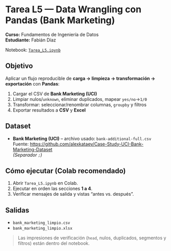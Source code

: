 # Tarea L5 — Data Wrangling con Pandas (Bank Marketing)

**Curso:** Fundamentos de Ingeniería de Datos  
**Estudiante:** Fabián Díaz

Notebook: [`Tarea_L5.ipynb`](./Tarea_L5_Módulo_3.ipynb)

## Objetivo
Aplicar un flujo reproducible de **carga → limpieza → transformación → exportación** con **Pandas**:
1) Cargar el CSV de **Bank Marketing (UCI)**  
2) Limpiar nulos/`unknown`, eliminar duplicados, mapear `yes/no`→`1/0`  
3) Transformar: seleccionar/renombrar columnas, `groupby` y filtros  
4) Exportar resultados a **CSV** y **Excel**

## Dataset
- **Bank Marketing (UCI)** – archivo usado: `bank-additional-full.csv`  
  Fuente: https://github.com/alexkataev/Case-Study-UCI-Bank-Marketing-Dataset  
  *(Separador `;`)*

## Cómo ejecutar (Colab recomendado)
1. Abrir `Tarea_L5.ipynb` en Colab.  
2. Ejecutar en orden las secciones **1 a 4**.  
3. Verificar mensajes de salida y vistas “antes vs. después”.

## Salidas
- `bank_marketing_limpio.csv`  
- `bank_marketing_limpio.xlsx`

> Las impresiones de verificación (`head`, nulos, duplicados, segmentos y filtros) están dentro del notebook.
